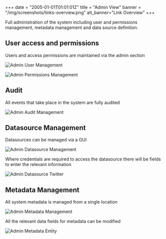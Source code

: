 +++
date = "2005-01-01T01:01:01Z"
title = "Admin View"
banner = "/img/screenshots/links-overview.png"
alt_banner="Link Overview"
+++

Full administration of the system including user and permissions management, metadata management and data source definition.

<!--more-->

## User access and permissions

Users and access permissions are maintained via the admin section

![Admin User Management](/img/screenshots/admin-user-management.png)

![Admin Permissions Management](/img/screenshots/admin-permissions-management.png)

## Audit

All events that take place in the system are fully audited

![Admin Audit Management](/img/screenshots/admin-audit-management.png)

## Datasource Management

Datasources can be managed via a GUI

![Admin Datasource Management](/img/screenshots/admin-datasource-management.png)

Where credentials are required to access the datasource there will be fields to enter the relevant information

![Admin Datasource Twitter](/img/screenshots/admin-datasource-twitter.png)

## Metadata Management

All system metadata is managed from a single location

![Admin Metadata Management](/img/screenshots/admin-metadata-management.png)

All the relevant data fields for metadata can be modified

![Admin Metadata Entity](/img/screenshots/admin-metadata-entity.png)